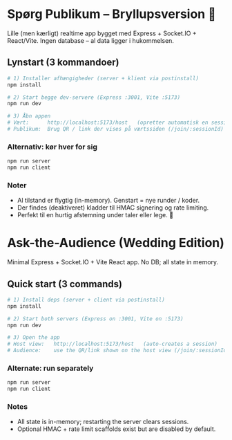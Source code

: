 # Spørg Publikum – Bryllupsversion 💍

Lille (men kærligt) realtime app bygget med Express + Socket.IO + React/Vite. Ingen database – al data ligger i hukommelsen.
## Lynstart (3 kommandoer)

```bash
# 1) Installer afhængigheder (server + klient via postinstall)
npm install

# 2) Start begge dev‑servere (Express :3001, Vite :5173)
npm run dev

# 3) Åbn appen
# Vært:      http://localhost:5173/host   (opretter automatisk en session)
# Publikum:  Brug QR / link der vises på værtssiden (/join/:sessionId)
```
### Alternativ: kør hver for sig

```bash
npm run server
npm run client
```
### Noter

* Al tilstand er flygtig (in-memory). Genstart = nye runder / koder.
* Der findes (deaktiveret) kladder til HMAC signering og rate limiting.
* Perfekt til en hurtig afstemning under taler eller lege. 🥂
# Ask-the-Audience (Wedding Edition)

Minimal Express + Socket.IO + Vite React app. No DB; all state in memory.

## Quick start (3 commands)

```bash
# 1) Install deps (server + client via postinstall)
npm install

# 2) Start both servers (Express on :3001, Vite on :5173)
npm run dev

# 3) Open the app
# Host view:   http://localhost:5173/host   (auto-creates a session)
# Audience:    use the QR/link shown on the host view (/join/:sessionId)
```

### Alternate: run separately

```bash
npm run server
npm run client
```

### Notes

- All state is in-memory; restarting the server clears sessions.
- Optional HMAC + rate limit scaffolds exist but are disabled by default.
